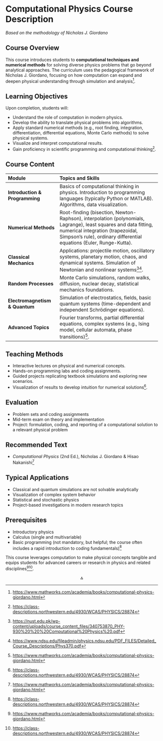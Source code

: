 # Computational Physics Course Description

*Based on the methodology of Nicholas J. Giordano*

## Course Overview

This course introduces students to **computational techniques and numerical methods** for solving diverse physics problems that go beyond analytical approaches. The curriculum uses the pedagogical framework of Nicholas J. Giordano, focusing on how computation can expand and deepen physical understanding through simulation and analysis[^1].

## Learning Objectives

Upon completion, students will:

- Understand the role of computation in modern physics.
- Develop the ability to translate physical problems into algorithms.
- Apply standard numerical methods (e.g., root finding, integration, differentiation, differential equations, Monte Carlo methods) to solve physical systems.
- Visualize and interpret computational results.
- Gain proficiency in scientific programming and computational thinking[^3].


## Course Content

| Module | Topics and Skills |
| :-- | :-- |
| **Introduction \& Programming** | Basics of computational thinking in physics. Introduction to programming languages (typically Python or MATLAB). Algorithms, data visualization. |
| **Numerical Methods** | Root-finding (bisection, Newton-Raphson), interpolation (polynomials, Lagrange), least squares and data fitting, numerical integration (trapezoidal, Simpson’s rule), ordinary differential equations (Euler, Runge-Kutta). |
| **Classical Mechanics** | Applications: projectile motion, oscillatory systems, planetary motion, chaos, and dynamical systems. Simulation of Newtonian and nonlinear systems[^4][^5]. |
| **Random Processes** | Monte Carlo simulations, random walks, diffusion, nuclear decay, statistical mechanics foundations. |
| **Electromagnetism \& Quantum** | Simulation of electrostatics, fields, basic quantum systems (time-dependent and independent Schrödinger equations). |
| **Advanced Topics** | Fourier transforms, partial differential equations, complex systems (e.g., Ising model, cellular automata, phase transitions)[^1]. |

## Teaching Methods

- Interactive lectures on physical and numerical concepts.
- Hands-on programming labs and coding assignments.
- Guided projects replicating textbook simulations and exploring new scenarios.
- Visualization of results to develop intuition for numerical solutions[^3].


## Evaluation

- Problem sets and coding assignments
- Mid-term exam on theory and implementation
- Project: formulation, coding, and reporting of a computational solution to a relevant physical problem


## Recommended Text

- *Computational Physics* (2nd Ed.), Nicholas J. Giordano \& Hisao Nakanishi[^1]


## Typical Applications

- Classical and quantum simulations are not solvable analytically
- Visualization of complex system behavior
- Statistical and stochastic physics
- Project-based investigations in modern research topics


## Prerequisites

- Introductory physics
- Calculus (single and multivariable)
- Basic programming (not mandatory, but helpful; the course often includes a rapid introduction to coding fundamentals)[^3]

This course leverages computation to make physical concepts tangible and equips students for advanced careers or research in physics and related disciplines[^1][^3].

<div style="text-align: center">⁂</div>

[^1]: https://www.mathworks.com/academia/books/computational-physics-giordano.html

[^3]: https://class-descriptions.northwestern.edu/4930/WCAS/PHYSICS/28874

[^4]: https://nust.edu.pk/wp-content/uploads/course_content_files/340753870_PHY-930%20%20%20Computational%20Physics%20.pdf

[^5]: https://www.ndsu.edu/fileadmin/physics.ndsu.edu/PDF_FILES/Detailed_Course_Descriptions/Phys370.pdf

[^6]: https://www.google.com.co/search?tbo=p\&tbm=bks\&q=inauthor%3A"Nicholas+J.+Giordano"

[^7]: https://units.imamu.edu.sa/colleges/en/science/Admission/PublishingImages/Lists/LinksDescription/AllItems/PHY 436-Computational Physics.pdf

[^8]: https://www.physics.purdue.edu/~hisao/book/

[^9]: https://sindromedown.net/virtual-library/b63N1V/9966507/Computational Physics Nicholas Giordano.pdf

[^10]: https://nust.edu.pk/wp-content/uploads/course_content_files/223713307_PHY-381%20Computational%20Physics.pdf

[^11]: https://www.physics.mun.ca/courses/p3800/LECTURES/L01/PHYS3800W2023outline.pdf

[^12]: https://facultyweb.kennesaw.edu/apapaefs/PHYS_3500K_Spring_2024_SYLLABUS.pdf

